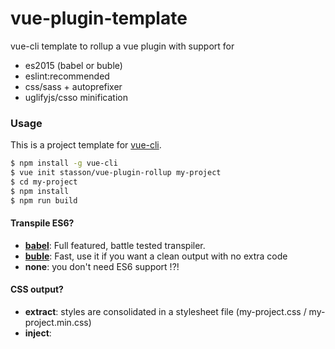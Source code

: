 # vue-plugin-template

vue-cli template to rollup a vue plugin with support for
- es2015 (babel or buble)
- eslint:recommended 
- css/sass + autoprefixer 
- uglifyjs/csso  minification 

### Usage

This is a project template for [vue-cli](https://github.com/vuejs/vue-cli).

``` bash
$ npm install -g vue-cli
$ vue init stasson/vue-plugin-rollup my-project
$ cd my-project
$ npm install
$ npm run build
```

#### Transpile ES6?

* __[babel](https://babeljs.io/)__: Full featured, battle tested transpiler.
* __[buble](https://buble.surge.sh/guide/)__: Fast, use it if you want a clean output with no extra code
* __none__: you don't need ES6 support !?!

#### CSS output?

* __extract__: styles are consolidated in a stylesheet file (my-project.css / my-project.min.css)
* __inject__: <style> elements are injected into the <head>
* __none__: you don't use no styles !?!

#### Layout

```
my-prolect
├─ dist         # distribution output 
├─ src/plugins  # vue plugin sources (components, directives ...)  
└─ src/styles   # css/scss extra files 
```

#### What's Included
- `npm run build`: build all 
- `npm run build:dev`: build umd distribution with sourcemap.
- `npm run build:prod`: build minified & optimized umd distribution.

> if you publish on npm, the distribution will be available on [unpkg](https://unpkg.com) CDN  

### TODO

- add support for vue scope 
- add npm run test
